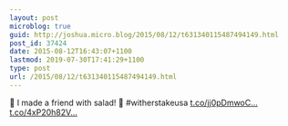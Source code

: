 ```yaml
---
layout: post
microblog: true
guid: http://joshua.micro.blog/2015/08/12/t631340115487494149.html
post_id: 37424
date: 2015-08-12T16:43:07+1100
lastmod: 2019-07-30T17:41:29+1100
type: post
url: /2015/08/12/t631340115487494149.html
---
```

🎵 I made a friend with salad! 🎵 #witherstakeusa [t.co/jj0pDmwoC...](http://t.co/jj0pDmwoCl) [t.co/4xP20h82V...](http://t.co/4xP20h82V4)
